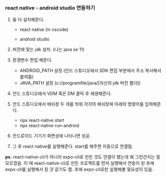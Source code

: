 ### react native - android studio 연동하기

1. 둘 다 설치해준다.
   
   - react native (in vscode)
   
   - android studio

2. 버전에 맞는 jdk 설치. (나는 java se 11)

3. 환경변수 편집 해준다.
   
   - ANDROID_PATH 설정 (안드 스튜디오에서 SDK 편집 부분에서 주소 복사해서 붙여줌)
   - JAVA_PATH 설정 (c://programfile/java/[자신의 jdk 버전 폴더])

4. 안드 스튜디오에서 VDM 혹은 DM 클릭 후 재생해준다.

5. 안드 스튜디오에서 배쉬창 두 개를 띄워 각각의 배쉬창에 아래의 명령어를 입력해준다.
   
   - npx react-native start
   - npx react-native run-android

6. 안드로이드 기기가 화면상에 나타나면 성공.

7. 그 후 react native를 실행해준다. start를 해주면 자동으로 연결됨.

**ps.** react-native-cli가 아니라 expo-cli로 만든 것도 연결이 됐는데 왜 그런건지는 잘 모르겠음. 이 때 react-native-cli로 만든 프로젝트를 먼저 실행해서 연동이 된 후에 expo-cli를 실행해서 된 것 같기도 함. 후에 expo-cli로만 실행해볼 필요성이 있음.